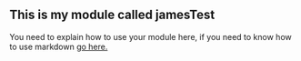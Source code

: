 ## This is my module called jamesTest

You need to explain how to use your module here, if you need to know how to use markdown [go here.](http://daringfireball.net/projects/markdown/)
